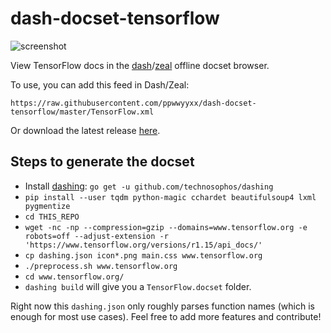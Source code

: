 # dash-docset-tensorflow

![screenshot](/screenshot.png)

View TensorFlow docs in the [dash](https://kapeli.com/dash)/[zeal](https://github.com/zealdocs/zeal) offline docset browser.

To use, you can add this feed in Dash/Zeal:
```
https://raw.githubusercontent.com/ppwwyyxx/dash-docset-tensorflow/master/TensorFlow.xml
```
Or download the latest release [here](https://github.com/ppwwyyxx/dash-docset-tensorflow/releases).

## Steps to generate the docset
+ Install [dashing](https://github.com/technosophos/dashing): `go get -u github.com/technosophos/dashing`
+ `pip install --user tqdm python-magic cchardet beautifulsoup4 lxml pygmentize`
+ `cd THIS_REPO`
+ `wget -nc -np --compression=gzip --domains=www.tensorflow.org -e robots=off --adjust-extension -r 'https://www.tensorflow.org/versions/r1.15/api_docs/'`
+ `cp dashing.json icon*.png main.css www.tensorflow.org`
+ `./preprocess.sh www.tensorflow.org`
+ `cd www.tensorflow.org/`
+ `dashing build` will give you a `TensorFlow.docset` folder.

Right now this `dashing.json` only roughly parses function names (which is enough for most use cases).
Feel free to add more features and contribute!
